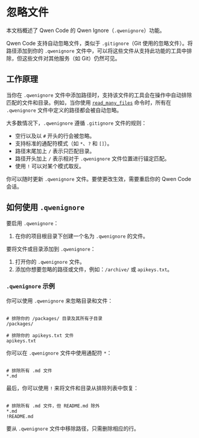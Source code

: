 # 忽略文件

本文档概述了 Qwen Code 的 Qwen Ignore（`.qwenignore`）功能。

Qwen Code 支持自动忽略文件，类似于 `.gitignore`（Git 使用的忽略文件）。将路径添加到你的 `.qwenignore` 文件中，可以将这些文件从支持此功能的工具中排除，但这些文件对其他服务（如 Git）仍然可见。

## 工作原理

当你在 `.qwenignore` 文件中添加路径时，支持该文件的工具会在操作中自动排除匹配的文件和目录。例如，当你使用 [`read_many_files`](./tools/multi-file.md) 命令时，所有在 `.qwenignore` 文件中定义的路径都会被自动忽略。

大多数情况下，`.qwenignore` 遵循 `.gitignore` 文件的规则：

- 空行以及以 `#` 开头的行会被忽略。
- 支持标准的通配符模式（如 `*`、`?` 和 `[]`）。
- 路径末尾加上 `/` 表示只匹配目录。
- 路径开头加上 `/` 表示相对于 `.qwenignore` 文件位置进行锚定匹配。
- 使用 `!` 可以对某个模式取反。

你可以随时更新 `.qwenignore` 文件。要使更改生效，需要重启你的 Qwen Code 会话。

## 如何使用 `.qwenignore`

要启用 `.qwenignore`：

1. 在你的项目根目录下创建一个名为 `.qwenignore` 的文件。

要将文件或目录添加到 `.qwenignore`：

1. 打开你的 `.qwenignore` 文件。
2. 添加你想要忽略的路径或文件，例如：`/archive/` 或 `apikeys.txt`。

### `.qwenignore` 示例

你可以使用 `.qwenignore` 来忽略目录和文件：

```

# 排除你的 /packages/ 目录及其所有子目录
/packages/

# 排除你的 apikeys.txt 文件
apikeys.txt
```

你可以在 `.qwenignore` 文件中使用通配符 `*`：

```

# 排除所有 .md 文件
*.md
```

最后，你可以使用 `!` 来将文件和目录从排除列表中恢复：

```

# 排除所有 .md 文件，但 README.md 除外
*.md
!README.md
```

要从 `.qwenignore` 文件中移除路径，只需删除相应的行。
